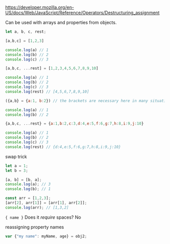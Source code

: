 
https://developer.mozilla.org/en-US/docs/Web/JavaScript/Reference/Operators/Destructuring_assignment

Can be used with arrays and properties from objects.

```js
let a, b, c, rest;

[a,b,c] = [1,2,3]

console.log(a) // 1
console.log(b) // 2
console.log(c) // 3

[a,b,c, ...rest] = [1,2,3,4,5,6,7,8,9,10]

console.log(a) // 1
console.log(b) // 2
console.log(c) // 3
console.log(rest) // [4,5,6,7,8,9,10]

({a,b} = {a:1, b:2}) // the brackets are necessary here in many situations!

console.log(a) // 1
console.log(b) // 2

{a,b,c, ...rest} = {a:1,b:2,c:3,d:4,e:5,f:6,g:7,h:8,i:9,j:10}

console.log(a) // 1
console.log(b) // 2
console.log(c) // 3
console.log(rest) // {d:4,e:5,f:6,g:7,h:8,i:9,j:10}
```



swap trick

```js
let a = 1;
let b = 3;

[a, b] = [b, a];
console.log(a); // 3
console.log(b); // 1

const arr = [1,2,3];
[arr[2], arr[1]] = [arr[1], arr[2]];
console.log(arr); // [1,3,2]
```



`{ name }` Does it _require_ spaces? No


reassigning property names

```js
var {"my name": myName, age} = obj2; 
```



